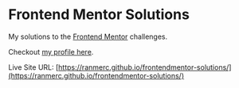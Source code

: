 # Frontend Mentor Solutions

My solutions to the [Frontend Mentor](https://www.frontendmentor.io) challenges.

Checkout [my profile here](https://www.frontendmentor.io/profile/ranmerc).

Live Site URL: [https://ranmerc.github.io/frontendmentor-solutions/](https://ranmerc.github.io/frontendmentor-solutions/)
